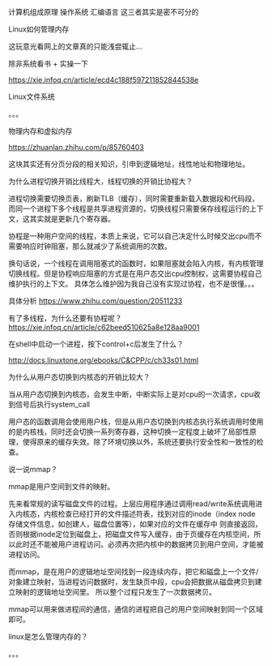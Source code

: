 计算机组成原理 操作系统  汇编语言 这三者其实是密不可分的


Linux如何管理内存

这玩意光看网上的文章真的只能浅尝辄止...

除非系统看书 + 实操一下

https://xie.infoq.cn/article/ecd4c188f597211852844538e





Linux文件系统

。。。



物理内存和虚拟内存

https://zhuanlan.zhihu.com/p/85760403

这块其实还有分页分段的相关知识，引申到逻辑地址，线性地址和物理地址。



为什么进程切换开销比线程大，线程切换的开销比协程大？

进程切换需要切换页表，刷新TLB（缓存），同时需要重新载入数据段和代码段，而同一个进程下多个线程是共享进程资源的，切换线程只需要保存线程运行的上下文，这其实就是更新几个寄存器。

协程是一种用户空间的线程，本质上来说，它可以自己决定什么时候交出cpu而不需要响应时钟阻塞，那么就减少了系统调用的次数。

换句话说，一个线程在调用阻塞式的函数时，如果阻塞就会陷入内核，有内核管理切换线程。但是协程响应阻塞的方式是在用户态交出cpu控制权，这需要协程自己维护执行的上下文。 具体怎么维护因为我自己没有实现过协程，也不是很懂。。。

具体分析 https://www.zhihu.com/question/20511233

有了多线程，为什么还要有协程呢？https://xie.infoq.cn/article/c62beed510625a8e128aa9001



在shell中启动一个进程，按下control+c后发生了什么？

http://docs.linuxtone.org/ebooks/C&CPP/c/ch33s01.html



为什么从用户态切换到内核态的开销比较大？

当从用户态切换到内核态，会发生中断，中断实际上是对cpu的一次请求，cpu收到信号后执行system_call

用户态的函数调用会使用用户栈，但是从用户态切换到内核态执行系统调用时使用的是内核栈，同时还会切换一系列寄存器，这种切换一定程度上破坏了局部性原理，使得原来的缓存失效。除了环境切换以外，系统还要执行安全性和一致性的检查。



说一说mmap？

mmap是用户空间到文件的映射。

先来看常规的读写磁盘文件的过程。上层应用程序通过调用read/write系统调用进入内核态，内核检查已经打开的文件描述符表，找到对应的inode（index node 存储文件信息，如创建人，磁盘位置等），如果对应的文件在缓存中 则直接返回，否则根据inode定位到磁盘上，把磁盘文件写入缓存，由于页缓存在内核空间，所以此时还不能被用户进程访问。必须再次把内核中的数据拷贝到用户空间，才能被进程访问。

而mmap，是在用户的逻辑地址空间找到一段连续内存，把它和磁盘上一个文件/对象建立映射，当进程访问数据时，发生缺页中段，cpu会把数据从磁盘拷贝到建立映射的逻辑地址空间里。 所以整个过程只发生了一次数据拷贝。

mmap可以用来做进程间的通信，通信的进程把自己的用户空间映射到同一个区域即可。





linux是怎么管理内存的？

。。。